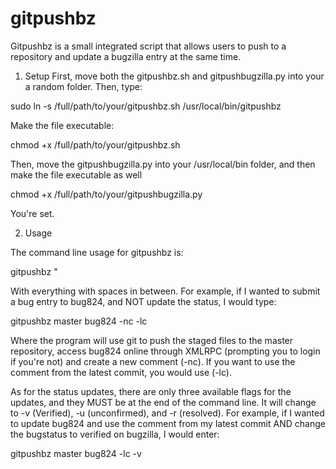 # gitpushbz

Gitpushbz is a small integrated script that allows users to push to a repository and update a bugzilla entry at the same time.

1. Setup
First, move both the gitpushbz.sh and gitpushbugzilla.py into your a random folder.
Then, type:

sudo ln -s /full/path/to/your/gitpushbz.sh /usr/local/bin/gitpushbz

Make the file executable:

chmod +x /full/path/to/your/gitpushbz.sh

Then, move the gitpushbugzilla.py into your /usr/local/bin folder, and then make the file executable as well 

chmod +x /full/path/to/your/gitpushbugzilla.py

You're set. 

2. Usage

The command line usage for gitpushbz is:

gitpushbz <remote name> <bugnumber> <comment options> <statusupdate>"

With everything with spaces in between. For example, if I wanted to submit a bug entry to bug824, and NOT update the status, I would type:

gitpushbz master bug824 -nc
                        -lc 
                        
Where the program will use git to push the staged files to the master repository, access bug824 online through XMLRPC (prompting you to login if you're not) and create a new comment (-nc).  If you want to use the comment from the latest commit, you would use (-lc). 

As for the status updates, there are only three available flags for the updates, and they MUST be at the end of the command line. It will change to -v (Verified), -u (unconfirmed), and -r (resolved). For example, if I wanted to update bug824 and use the comment from my latest commit AND change the bugstatus to verified on bugzilla, I would enter:

gitpushbz master bug824 -lc -v





